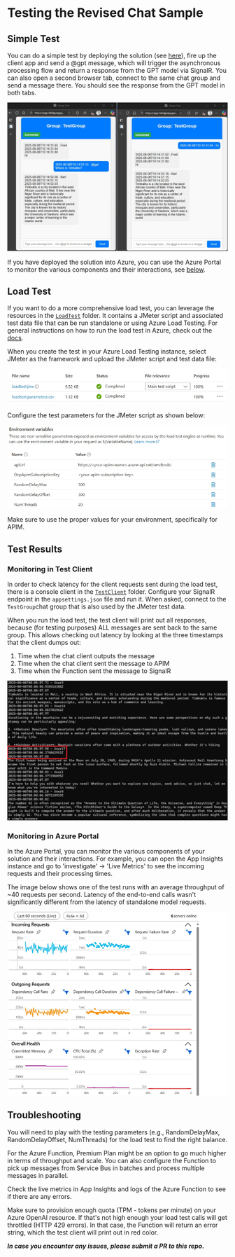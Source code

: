 # Testing the Revised Chat Sample

## Simple Test

You can do a simple test by deploying the solution (see [here](./README.md#getting-started)), fire up the client app and send a @gpt message, which will trigger the asynchronous processing flow and return a response from the GPT model via SignalR. You can also open a second browser tab, connect to the same chat group and send a message there. You should see the response from the GPT model in both tabs.

![Load Test Files](./Doc/chat2.jpg)

If you have deployed the solution into Azure, you can use the Azure Portal to monitor the various components and their interactions, see [below](#monitoring-in-azure-portal).

## Load Test

If you want to do a more comprehensive load test, you can leverage the resources in the [`LoadTest`](./src/LoadTest/) folder. It contains a JMeter script and associated test data file that can be run standalone or using Azure Load Testing. For general instructions on how to run the load test in Azure, check out the [docs](https://learn.microsoft.com/en-us/azure/load-testing/how-to-create-and-run-load-test-with-jmeter-script).

When you create the test in your Azure Load Testing instance, select JMeter as the framework and upload the JMeter script and test data file: 

![Load Test Files](./Doc/loadtest_files.jpg)

Configure the test parameters for the JMeter script as shown below:

![Load Test Files](./Doc/loadtest_params.jpg)

Make sure to use the proper values for your environment, specifically for APIM.

## Test Results
### Monitoring in Test Client
In order to check latency for the client requests sent during the load test, there is a console client in the [`TestClient`](./src/TestClient/) folder. Configure your SignalR endpoint in the `appsettings.json` file and run it. When asked, connect to the `TestGroup`chat group that is also used by the JMeter test data. 

When you run the load test, the test client will print out all responses, because (for testing purposes) ALL messages are sent back to the same group. This allows checking out latency by looking at the three timestamps that the client dumps out:

  1. Time when the chat client outputs the message
  2. Time when the chat client sent the message to APIM
  3. Time when the Function sent the message to SignalR

![Test Client](./Doc/testclient.jpg)

### Monitoring in Azure Portal
In the Azure Portal, you can monitor the various components of your solution and their interactions. For example, you can open the App Insights instance and go to 'investigate' -> 'Live Metrics' to see the incoming requests and their processing times. 

The image below shows one of the test runs with an average throughput of ~40 requests per second. Latency of the end-to-end calls wasn't significantly different from the latency of standalone model requests.

![Live Metrics](./Doc/live_metrics.jpg)

## Troubleshooting
You will need to play with the testing parameters (e.g., RandomDelayMax, RandomDelayOffset, NumThreads) for the load test to find the right balance. 

For the Azure Function, Premium Plan might be an option to go much higher in terms of throughput and scale. You can also configure the Function to pick up messages from Service Bus in batches and process multiple messages in parallel.

Check the live metrics in App Insights and logs of the Azure Function to see if there are any errors.

Make sure to provision enough quota (TPM - tokens per minute) on your Azure OpenAI resource. If that's not high enough your load test calls will get throttled (HTTP 429 errors). In that case, the Function will return an error string, which the test client will print out in red color. 

***In case you encounter any issues, please submit a PR to this repo.***
